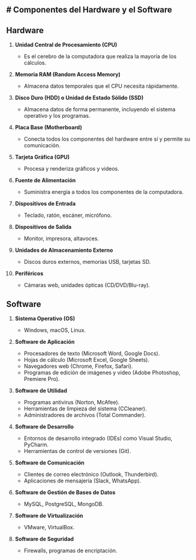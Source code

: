 
## # Componentes del Hardware y el Software

## Hardware

1. **Unidad Central de Procesamiento (CPU)**
   - Es el cerebro de la computadora que realiza la mayoría de los cálculos.
   
2. **Memoria RAM (Random Access Memory)**
   - Almacena datos temporales que el CPU necesita rápidamente.
   
3. **Disco Duro (HDD) o Unidad de Estado Sólido (SSD)**
   - Almacena datos de forma permanente, incluyendo el sistema operativo y los programas.

4. **Placa Base (Motherboard)**
   - Conecta todos los componentes del hardware entre sí y permite su comunicación.

5. **Tarjeta Gráfica (GPU)**
   - Procesa y renderiza gráficos y videos.

6. **Fuente de Alimentación**
   - Suministra energía a todos los componentes de la computadora.

7. **Dispositivos de Entrada**
   - Teclado, ratón, escáner, micrófono.

8. **Dispositivos de Salida**
   - Monitor, impresora, altavoces.

9. **Unidades de Almacenamiento Externo**
   - Discos duros externos, memorias USB, tarjetas SD.

10. **Periféricos**
    - Cámaras web, unidades ópticas (CD/DVD/Blu-ray).

## Software

1. **Sistema Operativo (OS)**
   - Windows, macOS, Linux.

2. **Software de Aplicación**
   - Procesadores de texto (Microsoft Word, Google Docs).
   - Hojas de cálculo (Microsoft Excel, Google Sheets).
   - Navegadores web (Chrome, Firefox, Safari).
   - Programas de edición de imágenes y video (Adobe Photoshop, Premiere Pro).

3. **Software de Utilidad**
   - Programas antivirus (Norton, McAfee).
   - Herramientas de limpieza del sistema (CCleaner).
   - Administradores de archivos (Total Commander).

4. **Software de Desarrollo**
   - Entornos de desarrollo integrado (IDEs) como Visual Studio, PyCharm.
   - Herramientas de control de versiones (Git).

5. **Software de Comunicación**
   - Clientes de correo electrónico (Outlook, Thunderbird).
   - Aplicaciones de mensajería (Slack, WhatsApp).

6. **Software de Gestión de Bases de Datos**
   - MySQL, PostgreSQL, MongoDB.

7. **Software de Virtualización**
   - VMware, VirtualBox.

8. **Software de Seguridad**
   - Firewalls, programas de encriptación.
